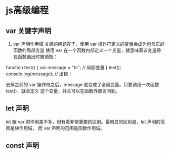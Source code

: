 # js高级编程


## var 关键字声明
1. var 声明作用域
关键的问题在于，使用 var 操作符定义的变量会成为包含它的函数的局部变量
使用 var 在一个函数内部定义一个变量，就意味着该变量将在函数退出时被销毁：

function test() {
 var message = "hi"; // 局部变量
}
test();
console.log(message); // 出错！

去掉之前的 var 操作符之后，message 就变成了全局变量。只要调用一次函数 test()，就会定义
这个变量，并且可以在函数外部访问到。


## let 声明
let 跟 var 的作用差不多，但有着非常重要的区别。最明显的区别是，let 声明的范围是块作用域，
而 var 声明的范围是函数作用域。

## const 声明 